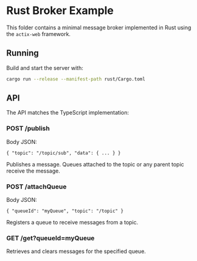 # Rust Broker Example

This folder contains a minimal message broker implemented in Rust using the `actix-web` framework.

## Running

Build and start the server with:

```sh
cargo run --release --manifest-path rust/Cargo.toml
```

## API

The API matches the TypeScript implementation:

### POST /publish

Body JSON:

```
{ "topic": "/topic/sub", "data": { ... } }
```

Publishes a message. Queues attached to the topic or any parent topic receive the message.

### POST /attachQueue

Body JSON:

```
{ "queueId": "myQueue", "topic": "/topic" }
```

Registers a queue to receive messages from a topic.

### GET /get?queueId=myQueue

Retrieves and clears messages for the specified queue.
